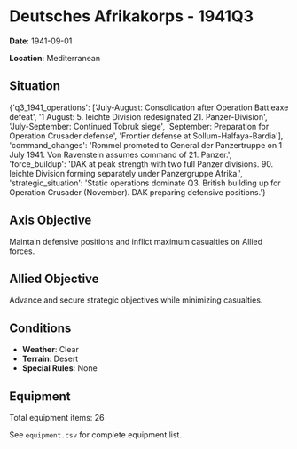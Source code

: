 # Deutsches Afrikakorps - 1941Q3

**Date**: 1941-09-01

**Location**: Mediterranean

## Situation

{'q3_1941_operations': ['July-August: Consolidation after Operation Battleaxe defeat', '1 August: 5. leichte Division redesignated 21. Panzer-Division', 'July-September: Continued Tobruk siege', 'September: Preparation for Operation Crusader defense', 'Frontier defense at Sollum-Halfaya-Bardia'], 'command_changes': 'Rommel promoted to General der Panzertruppe on 1 July 1941. Von Ravenstein assumes command of 21. Panzer.', 'force_buildup': 'DAK at peak strength with two full Panzer divisions. 90. leichte Division forming separately under Panzergruppe Afrika.', 'strategic_situation': 'Static operations dominate Q3. British building up for Operation Crusader (November). DAK preparing defensive positions.'}

## Axis Objective

Maintain defensive positions and inflict maximum casualties on Allied forces.

## Allied Objective

Advance and secure strategic objectives while minimizing casualties.

## Conditions

- **Weather**: Clear
- **Terrain**: Desert
- **Special Rules**: None

## Equipment

Total equipment items: 26

See `equipment.csv` for complete equipment list.
